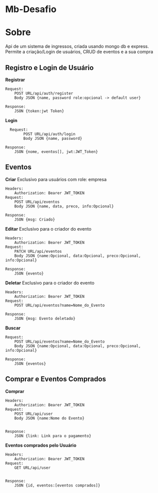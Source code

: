 # Mb-Desafio
# Sobre
Api de um sistema de ingressos, criada usando mongo db e express. Permite a criação/Login de usuários, CRUD de eventos e a sua compra



## Registro e Login de Usuário

**Registrar**
	

    
    Request:
	    POST URL/api/auth/register
	    Body JSON {name, password role:opcional -> default user}
    
    Response:
	    JSON {token:jwt Token}


**Login**
  

  

      Request:
            POST URL/api/auth/login
            Body JSON {name, password}
        
    Response:
	    JSON {nome, eventos[], jwt:JWT_Token}


## Eventos


**Criar**
	Exclusivo para usuários com  role: empresa
	
    Headers:
	    Authorization: Bearer JWT_TOKEN
    Request:
	    POST URL/api/eventos
	    Body JSON {name, data, preco, info:Opcional}
    
    Response:
	    JSON {msg: Criado}


**Editar**
	Exclusivo para o criador do evento
	
    Headers:
	    Authorization: Bearer JWT_TOKEN
    Request:
	    PATCH URL/api/eventos
	    Body JSON {name:Opcional, data:Opcional, preco:Opcional, info:Opcional}
    
    Response:
	    JSON {evento}


**Deletar**
	Exclusivo para o criador do evento
	
    Headers:
	    Authorization: Bearer JWT_TOKEN
    Request:
	    POST URL/api/eventos?name=Nome_do_Evento
    
    Response:
	    JSON {msg: Evento deletado}
	   

**Buscar**

    Request:
	    POST URL/api/eventos?name=Nome_do_Evento
	    Body JSON {name:Opcional, data:Opcional, preco:Opcional, info:Opcional}
    
    Response:
	    JSON {eventos}



## Comprar e Eventos Comprados
**Comprar**
	
    Headers:
	    Authorization: Bearer JWT_TOKEN
    Request:
	    POST URL/api/user
	    Body JSON {name:Nome do Evento}
	    
    
    Response:
	    JSON {link: Link para o pagamento}


**Eventos comprados pelo Usuário**
	
    Headers:
	    Authorization: Bearer JWT_TOKEN
    Request:
	    GET URL/api/user
	    
    
    Response:
	    JSON {id, eventos:[eventos comprados]}
	    
	   
	    
	   
